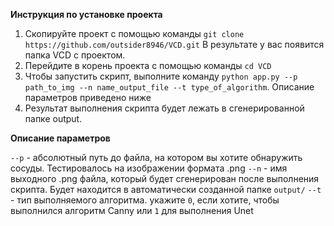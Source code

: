 **Инструкция по установке проекта**
1. Скопируйте проект с помощью команды ```git clone https://github.com/outsider8946/VCD.git``` В результате у вас появится папка VCD с проектом.
2. Перейдите в корень проекта с помощью команды ```cd VCD```
3. Чтобы запустить скрипт, выполните команду ```python app.py --p path_to_img --n name_output_file --t type_of_algorithm```. Описание параметров приведено ниже
4. Результат выполнения скрипта будет лежать в сгенерированной папке output.

**Описание параметров**

  ```--p``` - абсолютный путь до файла, на котором вы хотите обнаружить сосуды. Тестировалось на изображении формата .png
  ```--n``` - имя выходного .png файла, который будет сгенерирован после выполнения скрипта. Будет находится в автоматически созданной папке ```output/```
  ```--t``` - тип выполняемого алгоритма. укажите ```0```, если хотите, чтобы выполнился алгоритм Canny или ```1``` для выполнения Unet


